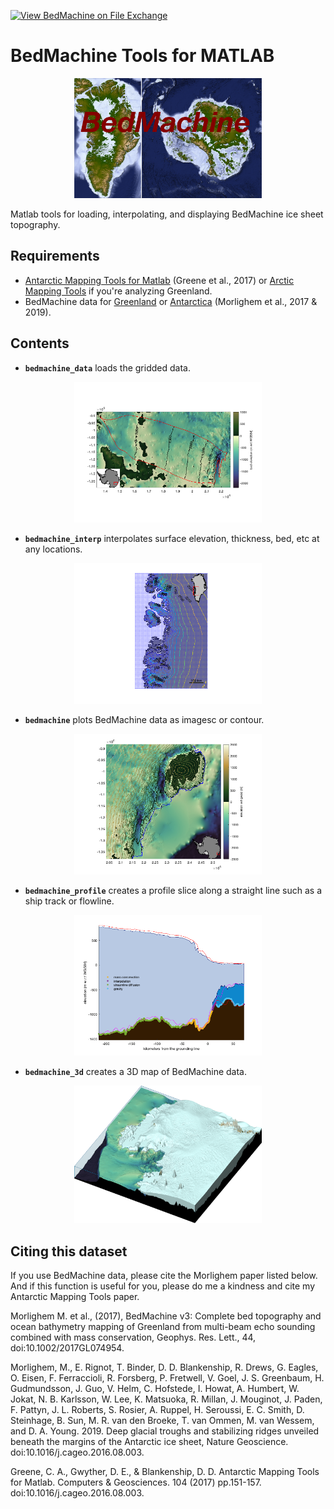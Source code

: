 [![View BedMachine on File Exchange](https://www.mathworks.com/matlabcentral/images/matlab-file-exchange.svg)](https://www.mathworks.com/matlabcentral/fileexchange/69159-bedmachine)
# BedMachine Tools for MATLAB

<p align="center"><img src="BedMachine.png" width="300"/></p>

Matlab tools for loading, interpolating, and displaying BedMachine ice sheet topography.

## Requirements 
* [Antarctic Mapping Tools for Matlab](https://github.com/chadagreene/Antarctic-Mapping-Tools) (Greene et al., 2017) or [Arctic Mapping Tools](https://www.mathworks.com/matlabcentral/fileexchange/63324) if you're analyzing Greenland.
* BedMachine data for [Greenland](https://nsidc.org/data/IDBMG4) or [Antarctica](https://nsidc.org/data/nsidc-0756) (Morlighem et al., 2017 & 2019).

## Contents 
* **`bedmachine_data`** loads the gridded data. 
<p align="center"><img src="documentation/html/bedmachine_data_documentation_08.png" width="300"/></p>

* **`bedmachine_interp`** interpolates surface elevation, thickness, bed, etc at any locations. 
<p align="center"><img src="documentation/html/bedmachine_interp_documentation_02.png" width="300"/></p>

* **`bedmachine`** plots BedMachine data as imagesc or contour. 
<p align="center"><img src="documentation/html/bedmachine_documentation_06.png" width="300"/></p>

* **`bedmachine_profile`** creates a profile slice along a straight line such as a ship track or flowline. 
<p align="center"><img src="documentation/html/bedmachine_profile_documentation_10.png" width="300"/></p>

* **`bedmachine_3d`** creates a 3D map of BedMachine data. 
<p align="center"><img src="documentation/html/bedmachine_3d_documentation_08.png" width="300"/></p>

## Citing this dataset

If you use BedMachine data, please cite the Morlighem paper listed below. And if this function is useful for you, please do me a kindness and cite my Antarctic Mapping Tools paper.

Morlighem M. et al., (2017), BedMachine v3: Complete bed topography and ocean bathymetry mapping of Greenland from multi-beam echo sounding combined with mass conservation, Geophys. Res. Lett., 44, doi:10.1002/2017GL074954.

Morlighem, M., E. Rignot, T. Binder, D. D. Blankenship, R. Drews, G. Eagles, O. Eisen, F. Ferraccioli, R. Forsberg, P. Fretwell, V. Goel, J. S. Greenbaum, H. Gudmundsson, J. Guo, V. Helm, C. Hofstede, I. Howat, A. Humbert, W. Jokat, N. B. Karlsson, W. Lee, K. Matsuoka, R. Millan, J. Mouginot, J. Paden, F. Pattyn, J. L. Roberts, S. Rosier, A. Ruppel, H. Seroussi, E. C. Smith, D. Steinhage, B. Sun, M. R. van den Broeke, T. van Ommen, M. van Wessem, and D. A. Young. 2019. Deep glacial troughs and stabilizing ridges unveiled beneath the margins of the Antarctic ice sheet, Nature Geoscience. doi:10.1016/j.cageo.2016.08.003.

Greene, C. A., Gwyther, D. E., & Blankenship, D. D. Antarctic Mapping Tools for Matlab. Computers & Geosciences. 104 (2017) pp.151-157. doi:10.1016/j.cageo.2016.08.003.
